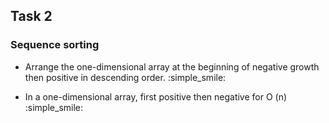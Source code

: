 ## Task 2


### Sequence sorting

- Arrange the one-dimensional array at the beginning of negative growth
   then positive in descending order. :simple_smile:

- In a one-dimensional array, first positive then negative for O (n) :simple_smile:

